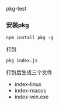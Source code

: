 pkg-test
### 安装pkg

```
npm install pkg -g
```

打包	
```
pkg index.js
```

打包后生成三个文件

- index-linux   
- index-macos  
- index-win.exe
